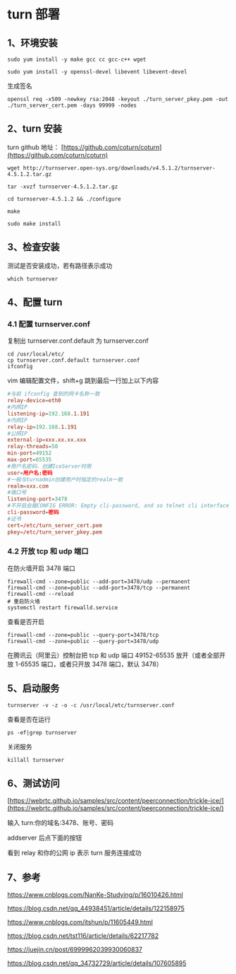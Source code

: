 # turn 部署

## 1、环境安装

```
sudo yum install -y make gcc cc gcc-c++ wget

sudo yum install -y openssl-devel libevent libevent-devel
```

生成签名

```
openssl req -x509 -newkey rsa:2048 -keyout ./turn_server_pkey.pem -out ./turn_server_cert.pem -days 99999 -nodes
```

## 2、turn 安装

turn github 地址： [https://github.com/coturn/coturn](https://github.com/coturn/coturn)

```
wget http://turnserver.open-sys.org/downloads/v4.5.1.2/turnserver-4.5.1.2.tar.gz

tar -xvzf turnserver-4.5.1.2.tar.gz

cd turnserver-4.5.1.2 && ./configure

make

sudo make install
```

## 3、检查安装

测试是否安装成功，若有路径表示成功

```
which turnserver
```

## 4、配置 turn

### 4.1 配置 turnserver.conf

复制出 turnserver.conf.default 为 turnserver.conf

```
cd /usr/local/etc/
cp turnserver.conf.default turnserver.conf
ifconfig
```

vim 编辑配置文件，shift+g 跳到最后一行加上以下内容

```conf
#与前 ifconfig 查到的网卡名称一致
relay-device=eth0
#内网IP
listening-ip=192.168.1.191
#内网IP
relay-ip=192.168.1.191
#公网IP
external-ip=xxx.xx.xx.xxx
relay-threads=50
min-port=49152
max-port=65535
#用户名密码，创建IceServer时用
user=用户名:密码
#一般与turnadmin创建用户时指定的realm一致
realm=xxx.com
#端口号
listening-port=3478
#不开启会报CONFIG ERROR: Empty cli-password, and so telnet cli interface is disabled! Please set a non empty cli-password!错误
cli-password=密码
#证书
cert=/etc/turn_server_cert.pem
pkey=/etc/turn_server_pkey.pem
```

### 4.2 开放 tcp 和 udp 端口

在防火墙开启 3478 端口

```
firewall-cmd --zone=public --add-port=3478/udp --permanent
firewall-cmd --zone=public --add-port=3478/tcp --permanent
firewall-cmd --reload
# 重启防火墙
systemctl restart firewalld.service
```

查看是否开启

```
firewall-cmd --zone=public --query-port=3478/tcp
firewall-cmd --zone=public --query-port=3478/udp
```

在腾讯云（阿里云）控制台把 tcp 和 udp 端口 49152-65535 放开（或者全部开放 1-65535 端口，或者只开放 3478 端口，默认 3478）

## 5、启动服务

```
turnserver -v -z -o -c /usr/local/etc/turnserver.conf
```

查看是否在运行

```
ps -ef|grep turnserver
```

关闭服务

```
killall turnserver
```

## 6、测试访问

[https://webrtc.github.io/samples/src/content/peerconnection/trickle-ice/](https://webrtc.github.io/samples/src/content/peerconnection/trickle-ice/)

输入 turn:你的域名:3478、账号、密码

addserver 后点下面的按钮

看到 relay 和你的公网 ip 表示 turn 服务连接成功

## 7、参考

https://www.cnblogs.com/NanKe-Studying/p/16010426.html

https://blog.csdn.net/qq_44938451/article/details/122158975

https://www.cnblogs.com/itshun/p/11605449.html

https://blog.csdn.net/tst116/article/details/62217782

https://juejin.cn/post/6999962039930060837

https://blog.csdn.net/qq_34732729/article/details/107605895